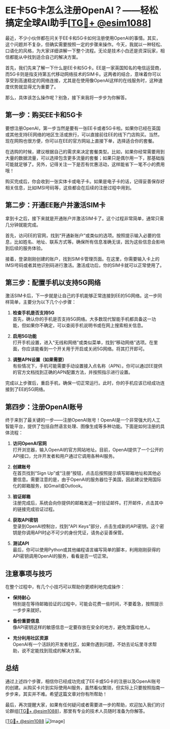 # EE卡5G卡怎么注册OpenAI？——轻松搞定全球AI助手[[TG💪+ @esim1088](https://t.me/s/esim1088)]

最近，不少小伙伴都在问关于EE卡和5G卡如何注册使用OpenAI的事情。其实，这个问题并不复杂，但确实需要按照一定的步骤来操作。今天，我就以一种轻松、口语化的风格，为大家详细讲解一下整个流程。无论是技术小白还是资深玩家，相信都能从中找到适合自己的解决方案。

首先，我们先来了解一下什么是EE卡和5G卡。EE是一家英国知名的电信运营商，而5G卡则是指支持第五代移动网络技术的SIM卡。这两者的结合，意味着你可以享受到高速稳定的网络连接，尤其是在使用像OpenAI这样的在线服务时，这种速度优势就显得尤为重要了。

那么，具体该怎么操作呢？别急，接下来我将一步步为你解答。

## 第一步：购买EE卡和5G卡

要想注册OpenAI，第一步当然是要有一张EE卡或者5G卡啦。如果你已经在英国或其他支持EE网络的地区生活或旅行，可以直接前往EE的线下门店购买。当然，现在网购也很方便，你可以在EE的官方网站上直接下单，选择适合你的套餐。

在选购的时候，建议根据自己的需求来决定套餐类型。比如，如果你经常需要用到大量的数据流量，可以选择包含更多流量的套餐；如果只是偶尔用一下，那基础版可能就足够了。另外，记得关注一下是否有优惠活动，这样能省下一笔不小的费用哦！

购买完成后，你会收到一张实体卡或电子卡。如果是电子卡的话，记得妥善保存好相关信息，比如IMSI号码等，这些都会在后续的注册过程中用到。

## 第二步：开通EE账户并激活SIM卡

拿到卡之后，接下来就是开通账户并激活SIM卡了。这个过程非常简单，通常只需几分钟就能完成。

首先，访问EE的官网，找到“开通新账户”或类似的选项。按照提示输入必要的信息，比如姓名、地址、联系方式等。确保所有信息准确无误，因为这些信息会影响到后续的服务体验。

接着，登录刚刚创建的账户，找到SIM卡管理页面。在这里，你需要输入卡上的IMSI号码或者其他识别码进行激活。激活成功后，你的SIM卡就可以正常使用了。

## 第三步：配置手机以支持5G网络

激活SIM卡后，下一步就是让自己的手机能够正常连接到EE的5G网络。这一步同样简单，主要分为以下几个小步骤：

1. **检查手机是否支持5G**  
   首先，确认你的手机是否支持5G网络。大多数现代智能手机都具备这一功能，但如果你不确定，可以查阅手机说明书或在网上搜索相关信息。

2. **启用5G功能**  
   打开手机设置，进入“无线和网络”或类似菜单，找到“移动网络”选项。在里面，你应该能看到一个开关用于开启或关闭5G网络。将其打开即可。

3. **调整APN设置（如果需要）**  
   有些情况下，手机可能需要手动设置接入点名称（APN）。你可以通过EE提供的官方文档找到正确的APN配置方法，并按照指示进行设置。

完成以上步骤后，重启手机，确保一切正常运行。此时，你的手机应该已经成功连接到了EE的5G网络。

## 第四步：注册OpenAI账号

终于来到了最关键的一步——注册OpenAI账号！OpenAI是一个非常强大的人工智能平台，提供了包括自然语言处理、图像生成等多种功能。下面是如何注册的具体流程：

1. **访问OpenAI官网**  
   打开浏览器，输入OpenAI的官方网站地址。目前，OpenAI提供了一个公开的API接口，允许开发者和用户通过它调用各种AI服务。

2. **创建账号**  
   在首页找到“Sign Up”或“注册”按钮，点击后按照提示填写邮箱地址和其他必要信息。需要注意的是，由于OpenAI的服务器位于美国，因此建议使用国际化的邮箱服务，如Gmail或Outlook。

3. **验证邮箱**  
   注册完成后，系统会向你提供的邮箱发送一封验证邮件。打开邮件，点击其中的链接完成验证过程。

4. **获取API密钥**  
   登录到OpenAI控制台，找到“API Keys”部分，点击生成新的API密钥。这个密钥是你调用API时必不可少的身份凭证，请务必妥善保管。

5. **测试API**  
   最后，你可以使用Python或其他编程语言编写简单的脚本，利用刚刚获得的API密钥调用OpenAI的服务，看看是否一切正常。

## 注意事项与技巧

在整个过程中，有几个小技巧可以帮助你更顺利地完成操作：

- **保持耐心**  
  特别是在等待邮箱验证的过程中，可能会花费一些时间，不要着急，按照提示一步步来就好。

- **备份重要信息**  
  像API密钥这样的敏感信息一定要存放在安全的地方，避免泄露给他人。

- **充分利用社区资源**  
  OpenAI有一个活跃的开发者社区，如果你遇到问题，不妨去论坛里寻求帮助，说不定能找到现成的解决方案。

## 总结

通过上述四个步骤，相信你已经成功完成了EE卡或5G卡的注册以及OpenAI账号的创建。从购买卡片到实际使用AI服务，虽然看似繁琐，但实际上只要按照指南一步步来，其实并不难。希望这篇文章对你有所帮助！

最后，再次提醒大家，如果有任何疑问或者需要进一步的帮助，欢迎加入我们的讨论群组[[TG💪+ @esim1088](https://t.me/s/esim1088)]，那里有专业的技术人员随时准备为你解答。

[[TG💪+ @esim1088](https://t.me/s/esim1088) ![Image](https://i.postimg.cc/4NQfJmqS/Snipaste-2025-05-13-00-14-12.png)]